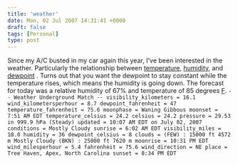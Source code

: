```yaml
---
title: 'weather'
date: Mon, 02 Jul 2007 14:31:41 +0000
draft: false
tags: [Personal]
type: post
---
```


Since my A/C busted in my car again this year, I've been interested in the weather. Particularly the relationship between [temperature](http://en.wikipedia.org/wiki/Temperature), [humidity](http://en.wikipedia.org/wiki/Humidity), and [dewpoint](http://en.wikipedia.org/wiki/Dewpoint) . Turns out that you want the dewpoint to stay constant while the temperature rises, which means the humidity is going down. The forecast for today was a relative humidity of 67% and temperature of 85 degrees [F](http://en.wikipedia.org/wiki/Fahrenheit). `-- Weather Underground Match -- visibility_kilometers = 16.1 wind_kilometersperhour = 8.7 dewpoint_fahrenheit = 47 temperature_fahrenheit = 75.6 moonphase = Waning Gibbous moonset = 7:51 AM EDT temperature_celsius = 24.2 celsius = 24.2 pressure = 29.53 in 999.9 hPa (Steady) updated = 10:07 AM EDT on July 02, 2007 conditions = Mostly Cloudy sunrise = 6:02 AM EDT visibility_miles = 10.0 humidity = 36 dewpoint_celsius = 8 clouds = (FEW) : 15000 ft 4572 m Mostly Cloudy (BKN) : 25000 ft 7620 m moonrise = 10:31 PM EDT wind_milesperhour = 5.4 fahrenheit = 75.6 wind_direction = NE place = Tree Haven, Apex, North Carolina sunset = 8:34 PM EDT`